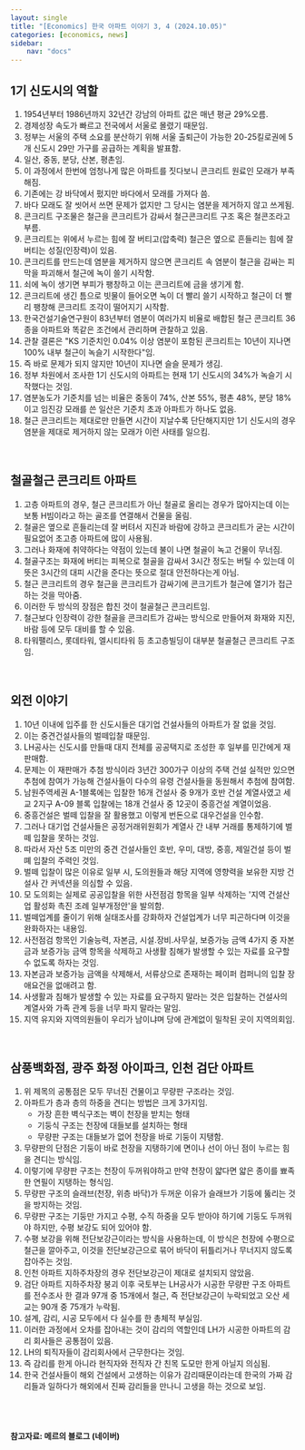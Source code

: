 ```yaml
---
layout: single
title: "[Economics] 한국 아파트 이야기 3, 4 (2024.10.05)"
categories: [economics, news]
sidebar:
    nav: "docs"
---
```


## 1기 신도시의 역할
1. 1954년부터 1986년까지 32년간 강남의 아파트 값은 매년 평균 29%오름.
1. 경제성장 속도가 빠르고 전국에서 서울로 몰렸기 때문임.
1. 정부는 서울의 주택 소요를 분산하기 위해 서울 출퇴근이 가능한 20-25킬로권에 5개 신도시 29만 가구를 공급하는 계획을 발표함.
1. 일산, 중동, 분당, 산본, 평촌임.
1. 이 과정에서 한번에 엄청나게 많은 아파트를 짓다보니 콘크리트 원료인 모래가 부족해짐.
1. 기존에는 강 바닥에서 펐지만 바다에서 모래를 가져다 씀.
1. 바다 모래도 잘 씻어서 쓰면 문제가 없지만 그 당시는 염분을 제거하지 않고 쓰게됨.
1. 콘크리트 구조물은 철근을 콘크리트가 감싸서 철근콘크리트 구조 혹은 철콘조라고 부름.
1. 콘크리트는 위에서 누르는 힘에 잘 버티고(압축력) 철근은 옆으로 흔들리는 힘에 잘 버티는 성질(인장력)이 있음.
1. 콘크리트를 만드는데 염분을 제거하지 않으면 콘크리트 속 염분이 철근을 감싸는 피막을 파괴해서 철근에 녹이 쓸기 시작함.
1. 쇠에 녹이 생기면 부피가 팽창하고 이는 콘크리트에 금을 생기게 함.
1. 콘크리트에 생긴 틈으로 빗물이 들어오면 녹이 더 빨리 쓸기 시작하고 철근이 더 빨리 팽창해 콘크리트 조각이 떨어지기 시작함.
1. 한국건설기술연구원이 83년부터 염분이 여러가지 비율로 배합된 철근 콘크리트 36종을 아파트와 똑같은 조건에서 관리하며 관찰하고 있음.
1. 관찰 결론은 "KS 기준치인 0.04% 이상 염분이 포함된 콘크리트는 10년이 지나면 100% 내부 철근이 녹슬기 시작한다"임.
1. 즉 바로 문제가 되지 않지만 10년이 지나면 슬슬 문제가 생김.
1. 정부 차원에서 조사한 1기 신도시의 아파트는 현재 1기 신도시의 34%가 녹슬기 시작했다는 것임.
1. 염분농도가 기준치를 넘는 비율은 중동이 74%, 산본 55%, 평촌 48%, 분당 18%이고 임진강 모래를 쓴 일산은 기준치 초과 아파트가 하나도 없음.
1. 철근 콘크리트는 제대로만 만들면 시간이 지날수록 단단해지지만 1기 신도시의 경우 염분을 제대로 제거하지 않는 모래가 이런 사태를 일으킴.

<br/>

## 철골철근 콘크리트 아파트
1. 고층 아파트의 경우, 철근 콘크리트가 아닌 철골로 올리는 경우가 많아지는데 이는 보통 H빔이라고 하는 골조를 연결해서 건물을 올림.
1. 철골은 옆으로 흔들리는데 잘 버텨서 지진과 바람에 강하고 콘크리트가 굳는 시간이 필요없어 초고층 아파트에 많이 사용됨.
1. 그러나 화재에 취약하다는 약점이 있는데 불이 나면 철골이 녹고 건물이 무너짐.
1. 철골구조는 화재에 버티는 피복으로 철골을 감싸서 3시간 정도는 버틸 수 있는데 이 뜻은 3시간의 대피 시간을 준다는 뜻으로 절대 안전하다는게 아님.
1. 철근 콘크리트의 경우 철근을 콘크리트가 감싸기에 콘크기트가 철근에 열기가 접근하는 것을 막아줌.
1. 이러한 두 방식의 장점은 합친 것이 철골철근 콘크리트임.
1. 철근보다 인장력이 강한 철골을 콘크리트가 감싸는 방식으로 만들어져 화재와 지진, 바람 등에 모두 대비를 할 수 있음.
1. 타워팰리스, 롯데타워, 엘시티타워 등 초고층빌딩이 대부분 철골철근 콘크리트 구조임.

<br/>

## 외전 이야기
1. 10년 이내에 입주를 한 신도시들은 대기업 건설사들의 아파트가 잘 없을 것임.
1. 이는 중견건설사들의 벌떼입찰 때문임.
1. LH공사는 신도시를 만들때 대지 전체를 공공택지로 조성한 후 일부를 민간에게 재판매함.
1. 문제는 이 재판매가 추첨 방식이라 3년간 300가구 이상의 주택 건설 실적만 있으면 추첨에 참여가 가능해 건설사들이 다수의 유령 건설사들을 동원해서 추첨에 참여함.
1. 남원주역세권 A-1블록에는 입찰한 16개 건설사 중 9개가 호반 건설 계열사였고 세교 2지구 A-09 블록 입찰에는 18개 건설사 중 12곳이 중흥건설 계열이었음.
1. 중흥건설은 벌떼 입찰을 잘 활용했고 이렇게 번돈으로 대우건설을 인수함.
1. 그러나 대기업 건설사들은 공정거래위원회가 계열사 간 내부 거래를 통제하기에 벌떼 입찰을 못하는 것임.
1. 따라서 자산 5조 미만의 중견 건설사들인 호반, 우미, 대방, 중흥, 제일건설 등이 벌뗴 입찰의 주력인 것임.
1. 벌떼 입찰이 많은 이유로 일부 시, 도의원들과 해당 지역에 영향력을 보유한 지방 건설사 간 커넥션을 의심할 수 있음.
1. 모 도의회는 실제로 공공입찰을 위한 사전점검 항목을 일부 삭제하는 '지역 건설산업 활성화 촉진 조례 일부개정안'을 발의함.
1. 벌떼업계를 줄이기 위해 실태조사를 강화하자 건설업계가 너무 피곤하다며 이것을 완화하자는 내용임.
1. 사전점검 항목인 기술능력, 자본금, 시설.장비.사무실, 보증가능 금액 4가지 중 자본금과 보증가능 금액 항목을 삭제하고 사생활 침해가 발생할 수 있는 자료를 요구할 수 없도록 하자는 것임.
1. 자본금과 보증가능 금액을 삭제해서, 서류상으로 존재하는 페이퍼 컴퍼니의 입찰 장애요건을 없애려고 함.
1. 사생활과 침해가 발생할 수 있는 자료를 요구하지 말라는 것은 입찰하는 건설사의 계열사와 가족 관계 등을 너무 파지 말라는 말임.
1. 지역 유지와 지역의원들이 우리가 남이냐며 당에 관계없이 밀착된 곳이 지역의회임.


<br/>

## 삼풍백화점, 광주 화정 아이파크, 인천 검단 아파트
1. 위 제목의 공통점은 모두 무너진 건물이고 무량판 구조라는 것임.
1. 아파트가 층과 층의 하중을 견디는 방법은 크게 3가지임.
    - 가장 흔한 벽식구조는 벽이 천장을 받치는 형태
    - 기둥식 구조는 천장에 대들보를 설치하는 형태
    - 무량판 구조는 대들보가 없어 천장을 바로 기둥이 지탱함.
1. 무량판의 단점은 기둥이 바로 천장을 지탱하기에 면이나 선이 아닌 점이 누르는 힘을 견디는 방식임.
1. 이렇기에 무량판 구조는 천장이 두꺼워야하고 만약 천장이 얇다면 얇은 종이를 뾰족한 연필이 지탱하는 형식임.
1. 무량판 구조의 슬래브(천장, 위층 바닥)가 두꺼운 이유가 슬래브가 기둥에 뚫리는 것을 방지하는 것임.
1. 무량판 구조는 기둥만 가지고 수평, 수직 하중을 모두 받아야 하기에 기둥도 두꺼워야 하지만, 수평 보강도 되어 있어야 함.
1. 수평 보강을 위해 전단보강근이라는 방식을 사용하는데, 이 방식은 천장에 수평으로 철근을 깔아주고, 이것을 전단보강근으로 묶어 바닥이 뒤틀리거나 무너지지 않도록 잡아주는 것임.
1. 인천 아파트 지하주차장의 경우 전단보강근이 제대로 설치되지 않았음.
1. 검단 아파트 지하주차장 붕괴 이후 국토부는 LH공사가 시공한 무량판 구조 아파트를 전수조사 한 결과 97개 중 15개에서 철근, 즉 전단보강근이 누락되었고 오산 세교는 90개 중 75개가 누락됨.
1. 설계, 감리, 시공 모두에서 다 실수를 한 총체적 부실임.
1. 이러한 과정에서 오차를 잡아내는 것이 감리의 역할인데 LH가 시공한 아파트의 감리 회사들은 공통점이 있음.
1. LH의 퇴직자들이 감리회사에서 근무한다는 것임.
1. 즉 감리를 한게 아니라 현직자와 전직자 간 친목 도모만 한게 아닐지 의심됨.
1. 한국 건설사들이 해외 건설에서 고생하는 이유가 감리때문이라는데 한국의 가짜 감리들과 일하다가 해외에서 진짜 감리들을 만나니 고생을 하는 것으로 보임.



<br/>
<br/>

#### 참고자료: 메르의 블로그 (네이버) 